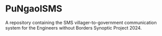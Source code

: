 # PuNgaolSMS
A repository containing the SMS villager-to-government communication system for the Engineers without Borders Synoptic Project 2024. 
